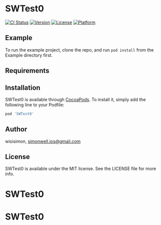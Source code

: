 # SWTest0

[![CI Status](https://img.shields.io/travis/wisisimon/SWTest0.svg?style=flat)](https://travis-ci.org/wisisimon/SWTest0)
[![Version](https://img.shields.io/cocoapods/v/SWTest0.svg?style=flat)](https://cocoapods.org/pods/SWTest0)
[![License](https://img.shields.io/cocoapods/l/SWTest0.svg?style=flat)](https://cocoapods.org/pods/SWTest0)
[![Platform](https://img.shields.io/cocoapods/p/SWTest0.svg?style=flat)](https://cocoapods.org/pods/SWTest0)

## Example

To run the example project, clone the repo, and run `pod install` from the Example directory first.

## Requirements

## Installation

SWTest0 is available through [CocoaPods](https://cocoapods.org). To install
it, simply add the following line to your Podfile:

```ruby
pod 'SWTest0'
```

## Author

wisisimon, simonwell.ios@gmail.com

## License

SWTest0 is available under the MIT license. See the LICENSE file for more info.
# SWTest0
# SWTest0
